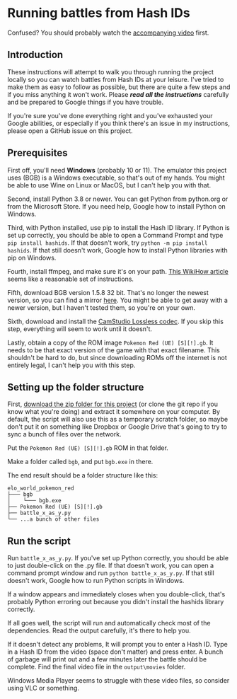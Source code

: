 # Running battles from Hash IDs

Confused? You should probably watch the [accompanying video](https://www.youtube.com/watch?v=247qD1qulSQ) first.

## Introduction 

These instructions will attempt to walk you through running the project locally so you can watch battles from Hash IDs at your leisure. I've tried to make them as easy to follow as possible, but there are quite a few steps and if you miss anything it won't work. Please ***read all the instructions*** carefully and be prepared to Google things if you have trouble. 

If you're sure you've done everything right and you've exhausted your Google abilities, or especially if you think there's an issue in my instructions, please open a GitHub issue on this project.

## Prerequisites

First off, you'll need **Windows** (probably 10 or 11). The emulator this project uses (BGB) is a Windows executable, so that's out of my hands. You might be able to use Wine on Linux or MacOS, but I can't help you with that. 

Second, install Python 3.8 or newer. You can get Python from python.org or from the Microsoft Store. If you need help, Google how to install Python on Windows. 

Third, with Python installed, use pip to install the Hash ID library. If Python is set up correctly, you should be able to open a Command Prompt and type `pip install hashids`. If that doesn't work, try `python -m pip install hashids`. If that still doesn't work, Google how to install Python libraries with pip on Windows. 

Fourth, install ffmpeg, and make sure it's on your path. [This WikiHow article](https://www.wikihow.com/Install-FFmpeg-on-Windows) seems like a reasonable set of instructions.

Fifth, download BGB version 1.5.8 32 bit. That's no longer the newest version, so you can find a mirror [here](https://emutopia.com/index.php?option=com_cobalt&task=files.download&tmpl=component&id=27384&fid=2&fidx=0&rid=2063&return=aHR0cHM6Ly9lbXV0b3BpYS5jb20vaW5kZXgucGhwL2l0ZW0vMjA2My1iZ2ItMS01LTg%3D). You might be able to get away with a newer version, but I haven't tested them, so you're on your own. 

Sixth, download and install the [CamStudio Lossless codec](https://www.free-codecs.com/download_soft.php?d=a05ef709ad3c01e27214a4e83297821f&s=551&r=&f=camstudio_lossless_codec.htm). If you skip this step, everything will seem to work until it doesn't. 

Lastly, obtain a copy of the ROM image `Pokemon Red (UE) [S][!].gb`. It needs to be that exact version of the game with that exact filename. This shouldn't be hard to do, but since downloading ROMs off the internet is not entirely legal, I can't help you with this step. 

## Setting up the folder structure

First, [download the zip folder for this project](https://github.com/jsettlem/elo_world_pokemon_red/archive/refs/heads/master.zip) (or clone the git repo if you know what you're doing) and extract it somewhere on your computer. By default, the script will also use this as a temporary scratch folder, so maybe don't put it on something like Dropbox or Google Drive that's going to try to sync a bunch of files over the network. 

Put the `Pokemon Red (UE) [S][!].gb` ROM in that folder.

Make a folder called `bgb`, and put `bgb.exe` in there.  

The end result should be a folder structure like this: 

```
elo_world_pokemon_red
├─── bgb
│    └─── bgb.exe
├── Pokemon Red (UE) [S][!].gb
├── battle_x_as_y.py
└── ...a bunch of other files

```

## Run the script

Run `battle_x_as_y.py`. If you've set up Python correctly, you should be able to just double-click on the .py file. If that doesn't work, you can open a command prompt window and run `python battle_x_as_y.py`. If that still doesn't work, Google how to run Python scripts in Windows.

If a window appears and immediately closes when you double-click, that's probably Python erroring out because you didn't install the hashids library correctly. 

If all goes well, the script will run and automatically check most of the dependencies. Read the output carefully, it's there to help you. 

If it doesn't detect any problems, It will prompt you to enter a Hash ID. Type in a Hash ID from the video (space don't matter) and press enter. A bunch of garbage will print out and a few minutes later the battle should be complete. Find the final video file in the `output\movies` folder. 

Windows Media Player seems to struggle with these video files, so consider using VLC or something. 
